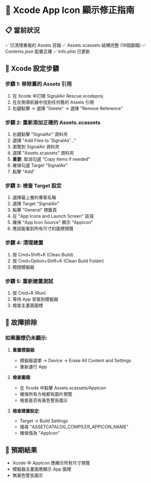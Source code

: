 # 🔧 Xcode App Icon 顯示修正指南

## 📋 當前狀況
✅ 已清理重複的 Assets 目錄
✅ Assets.xcassets 結構完整 (18個圖檔)
✅ Contents.json 配置正確
✅ Info.plist 已更新

## 🎯 Xcode 設定步驟

### 步驟 1: 移除舊的 Assets 引用
1. 在 Xcode 中打開 SignalAir Rescue.xcodeproj
2. 在左側導航器中找到任何舊的 Assets 引用
3. 右鍵點擊 → 選擇 "Delete" → 選擇 "Remove Reference"

### 步驟 2: 重新添加正確的 Assets.xcassets
1. 右鍵點擊 "SignalAir" 資料夾
2. 選擇 "Add Files to 'SignalAir'..."
3. 瀏覽到 SignalAir 資料夾
4. 選擇 "Assets.xcassets" 資料夾
5. **重要**: 取消勾選 "Copy items if needed"
6. 確保勾選 Target "SignalAir"
7. 點擊 "Add"

### 步驟 3: 檢查 Target 設定
1. 選擇最上層的專案名稱
2. 選擇 Target "SignalAir"
3. 點擊 "General" 標籤頁
4. 在 "App Icons and Launch Screen" 區域
5. 確保 "App Icon Source" 顯示 "AppIcon"
6. 應該能看到所有尺寸的圖標預覽

### 步驟 4: 清理建置
1. 按 Cmd+Shift+K (Clean Build)
2. 按 Cmd+Option+Shift+K (Clean Build Folder)
3. 關閉模擬器

### 步驟 5: 重新建置測試
1. 按 Cmd+R (Run)
2. 等待 App 安裝到模擬器
3. 檢查主畫面圖標

## 🚨 故障排除

### 如果圖標仍未顯示:
1. **重置模擬器**:
   - 模擬器選單 → Device → Erase All Content and Settings
   - 重新運行 App

2. **檢查圖檔**:
   - 在 Xcode 中點擊 Assets.xcassets/AppIcon
   - 確保所有方格都有圖片預覽
   - 檢查是否有黃色警告圖示

3. **檢查建置設定**:
   - Target → Build Settings
   - 搜尋 "ASSETCATALOG_COMPILER_APPICON_NAME"
   - 確保值為 "AppIcon"

## 📱 預期結果
- Xcode 中 AppIcon 應顯示所有尺寸預覽
- 模擬器主畫面應顯示 App 圖標
- 無黃色警告圖示
